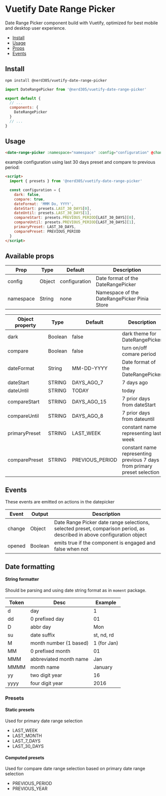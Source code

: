 # Vuetify Date Range Picker

Date Range Picker component build with Vuetify, optimized for best mobile and desktop user experience.

- [Install](#installation)
- [Usage](#usage)
- [Props](#available-props)
- [Events](#events)

## Install

```bash
npm install @nerd305/vuetify-date-range-picker
```

```javascript
import DateRangePicker from '@nerd305/vuetify-date-range-picker'

export default {
  // ...
  components: {
    DateRangePicker
  }
  // ...
}
```

## Usage

```html
<date-range-picker :namespace="namespace" :config="configuration" @change="setDateRange" />
```

example configuration using last 30 days preset and compare to previous period:

```html
<script>
  import { presets } from '@nerd305/vuetify-date-range-picker'

  const configuration = {
    dark: false,
    compare: true,
    dateFormat: 'MMM Do, YYYY',
    dateStart: presets.LAST_30_DAYS[0],
    dateUntil: presets.LAST_30_DAYS[1],
    compareStart: presets.PREVIOUS_PERIOD[LAST_30_DAYS][0],
    compareUntil: presets.PREVIOUS_PERIOD[LAST_30_DAYS][1],
    primaryPreset: LAST_30_DAYS,
    comparePreset: PREVIOUS_PERIOD
  }
</script>
```

## Available props

| Prop      | Type   | Default       | Description                                  |
| --------- | ------ | ------------- | -------------------------------------------- |
| config    | Object | configuration | Date format of the DateRangePicker           |
| namespace | String | none          | Namespace of the DateRangePicker Pinia Store |

| Object property | Type    | Default         | Description                                                              |
| --------------- | ------- | --------------- | ------------------------------------------------------------------------ |
| dark            | Boolean | false           | dark theme for DateRangePicker                                           |
| compare         | Boolean | false           | turn on/off comare period                                                |
| dateFormat      | String  | MM-DD-YYYY      | Date format of the DateRangePicker                                       |
| dateStart       | STRING  | DAYS_AGO_7      | 7 days ago                                                               |
| dateUntil       | STRING  | TODAY           | today                                                                    |
| compareStart    | STRING  | DAYS_AGO_15     | 7 prior days from dateStart                                              |
| compareUntil    | STRING  | DAYS_AGO_8      | 7 prior days from dateuntil                                              |
| primaryPreset   | STRING  | LAST_WEEK       | constant name representing last week                                     |
| comparePreset   | STRING  | PREVIOUS_PERIOD | constant name representing previous 7 days from primary preset selection |

## Events

These events are emitted on actions in the datepicker

| Event  | Output  | Description                                                                                                             |
| ------ | ------- | ----------------------------------------------------------------------------------------------------------------------- |
| change | Object  | Date Range Picker date range selections, selected preset, comparison period, as described in above configuration object |
| opened | Boolean | emits true if the component is engaged and false when not                                                               |

## Date formatting

#### String formatter

Should be parsing and using date string format as in `moment` package.

| Token | Desc                   | Example     |
| ----- | ---------------------- | ----------- |
| d     | day                    | 1           |
| dd    | 0 prefixed day         | 01          |
| D     | abbr day               | Mon         |
| su    | date suffix            | st, nd, rd  |
| M     | month number (1 based) | 1 (for Jan) |
| MM    | 0 prefixed month       | 01          |
| MMM   | abbreviated month name | Jan         |
| MMMM  | month name             | January     |
| yy    | two digit year         | 16          |
| yyyy  | four digit year        | 2016        |

### Presets

#### Static presets

Used for primary date range selection

- LAST_WEEK
- LAST_MONTH
- LAST_7_DAYS
- LAST_30_DAYS

#### Computed presets

Used for compare date range selection based on primary date range selection

- PREVIOUS_PERIOD
- PREVIOUS_YEAR
